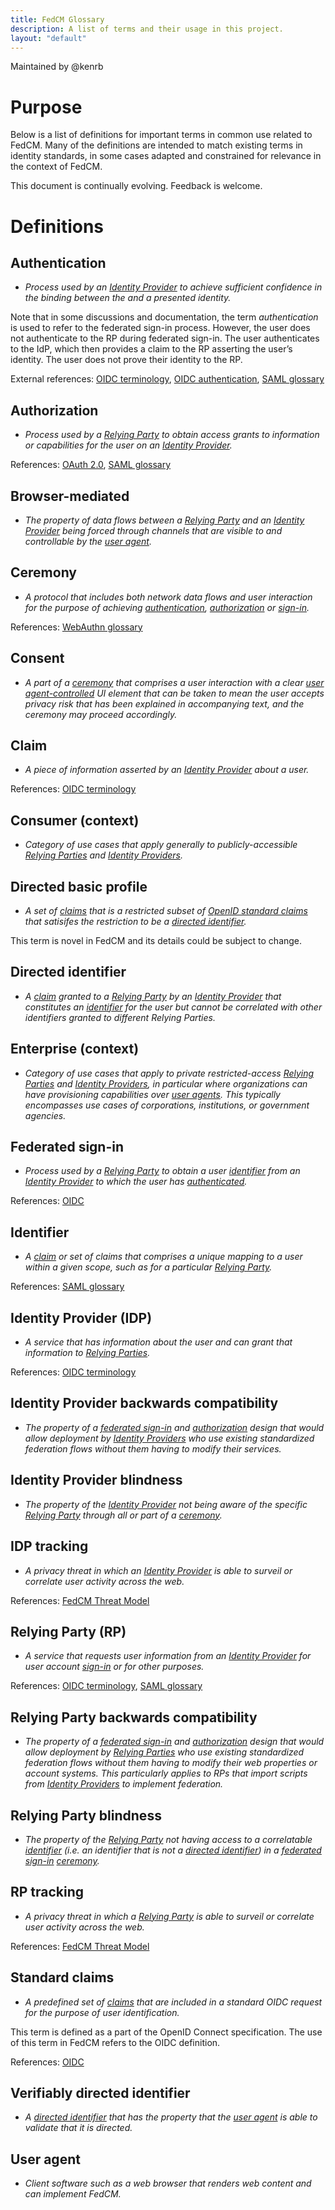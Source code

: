 ```yaml
---
title: FedCM Glossary
description: A list of terms and their usage in this project.
layout: "default"
---
```

Maintained by @kenrb

# Purpose
Below is a list of definitions for important terms in common use related to FedCM. Many of the definitions are intended to match existing terms in identity standards, in some cases adapted and constrained for relevance in the context of FedCM.

This document is continually evolving. Feedback is welcome.

# Definitions
## Authentication
* _Process used by an [Identity Provider](#identity-provider-idp) to achieve sufficient confidence in the binding between the and a presented identity._

Note that in some discussions and documentation, the term _authentication_ is used to refer to the federated sign-in process. However, the user does not authenticate to the RP during federated sign-in. The user authenticates to the IdP, which then provides a claim to the RP asserting the user’s identity. The user does not prove their identity to the RP.

External references: [OIDC terminology](https://openid.net/specs/openid-connect-core-1_0.html#Terminology), [OIDC authentication](https://openid.net/specs/openid-connect-core-1_0.html#Authentication), [SAML glossary](https://docs.oasis-open.org/security/saml/v2.0/saml-glossary-2.0-os.pdf)

## Authorization
* _Process used by a [Relying Party](#relying-party-rp) to obtain access grants to information or capabilities for the user on an [Identity Provider](#identity-provider-idp)._

References: [OAuth 2.0](https://tools.ietf.org/html/rfc6749), [SAML glossary](https://docs.oasis-open.org/security/saml/v2.0/saml-glossary-2.0-os.pdf)

## Browser-mediated
* _The property of data flows between a [Relying Party](#relying-party-rp) and an [Identity Provider](#identity-provider-idp) being forced through channels that are visible to and controllable by the [user agent](#user-agent)._

## Ceremony
* _A protocol that includes both network data flows and user interaction for the purpose of achieving [authentication](#authentication), [authorization](#authorization) or [sign-in](#federated-sign-in)._

References: [WebAuthn glossary](https://www.w3.org/TR/webauthn/#ceremony)

## Consent
* _A part of a [ceremony](#ceremony) that comprises a user interaction with a clear [user agent-controlled](#user-agent) UI element that can be taken to mean the user accepts privacy risk that has been explained in accompanying text, and the ceremony may proceed accordingly._

## Claim
* _A piece of information asserted by an [Identity Provider](#identity-provider-idp) about a user._

References: [OIDC terminology](https://openid.net/specs/openid-connect-core-1_0.html#Terminology)

## Consumer (context)
* _Category of use cases that apply generally to publicly-accessible [Relying Parties](#relying-party-rp) and [Identity Providers](#identity-provider-idp)._

## Directed basic profile
* _A set of [claims](#claim) that is a restricted subset of [OpenID standard claims](#standard-claims) that satisifes the restriction to be a [directed identifier](#directed-identifier)._

This term is novel in FedCM and its details could be subject to change.

## Directed identifier
* _A [claim](#claim) granted to a [Relying Party](#relying-party-rp) by an [Identity Provider](#identity-provider-idp) that constitutes an [identifier](#identifier) for the user but cannot be correlated with other identifiers granted to different Relying Parties._

## Enterprise (context)
* _Category of use cases that apply to private restricted-access [Relying Parties](#relying-party-rp) and [Identity Providers](#identity-provider-idp), in particular where organizations can have provisioning capabilities over [user agents](#user-agent). This typically encompasses use cases of corporations, institutions, or government agencies._

## Federated sign-in
* _Process used by a [Relying Party](#relying-party-rp) to obtain a user [identifier](#identifier) from an [Identity Provider](#identity-provider-idp) to which the user has [authenticated](#authentication)._

References: [OIDC](https://openid.net/specs/openid-connect-core-1_0.html)

## Identifier
* _A [claim](#claim) or set of claims that comprises a unique mapping to a user within a given scope, such as for a particular [Relying Party](#relying-party-rp)._

References: [SAML glossary](https://docs.oasis-open.org/security/saml/v2.0/saml-glossary-2.0-os.pdf)

## Identity Provider (IDP)
* _A service that has information about the user and can grant that information to [Relying Parties](#relying-party-rp)._

References: [OIDC terminology](https://openid.net/specs/openid-connect-core-1_0.html#Terminology)

## Identity Provider backwards compatibility
* _The property of a [federated sign-in](#federated-sign-in) and [authorization](#authorization) design that would allow deployment by [Identity Providers](#identity-provider-idp) who use existing standardized federation flows without them having to modify their services._

## Identity Provider blindness
* _The property of the [Identity Provider](#identity-provider-idp) not being aware of the specific [Relying Party](#relying-party-rp) through all or part of a [ceremony](#ceremony)._

## IDP tracking
* _A privacy threat in which an [Identity Provider](#identity-provider-idp) is able to surveil or correlate user activity across the web._

References: [FedCM Threat Model](https://wicg.github.io/FedCM/#by-idp)

## Relying Party (RP)
* _A service that requests user information from an [Identity Provider](#identity-provider-idp) for user account [sign-in](#federated-sign-in) or for other purposes._

References: [OIDC terminology](https://openid.net/specs/openid-connect-core-1_0.html#Terminology), [SAML glossary](https://docs.oasis-open.org/security/saml/v2.0/saml-glossary-2.0-os.pdf)

## Relying Party backwards compatibility
* _The property of a [federated sign-in](#federated-sign-in) and [authorization](#authorization) design that would allow deployment by [Relying Parties](#relying-party-rp) who use existing standardized federation flows without them having to modify their web properties or account systems. This particularly applies to RPs that import scripts from [Identity Providers](#identity-provider-idp) to implement federation._

## Relying Party blindness
* _The property of the [Relying Party](#relying-party-rp) not having access to a correlatable [identifier](#identifier) (i.e. an identifier that is not a [directed identifier](#directed-identifier)) in a [federated sign-in](#federated-sign-in) [ceremony](#ceremony)._

## RP tracking
* _A privacy threat in which a [Relying Party](#relying-party-rp) is able to surveil or correlate user activity across the web._

References: [FedCM Threat Model](https://wicg.github.io/FedCM/#by-rp)

## Standard claims
* _A predefined set of [claims](#claim) that are included in a standard OIDC request for the purpose of user identification._

This term is defined as a part of the OpenID Connect specification. The use of this term in FedCM refers to the OIDC definition.

References: [OIDC](https://openid.net/specs/openid-connect-core-1_0.html#StandardClaims)

## Verifiably directed identifier
* _A [directed identifier](#directed-identifier) that has the property that the [user agent](#user-agent) is able to validate that it is directed._

## User agent
* _Client software such as a web browser that renders web content and can implement FedCM._
